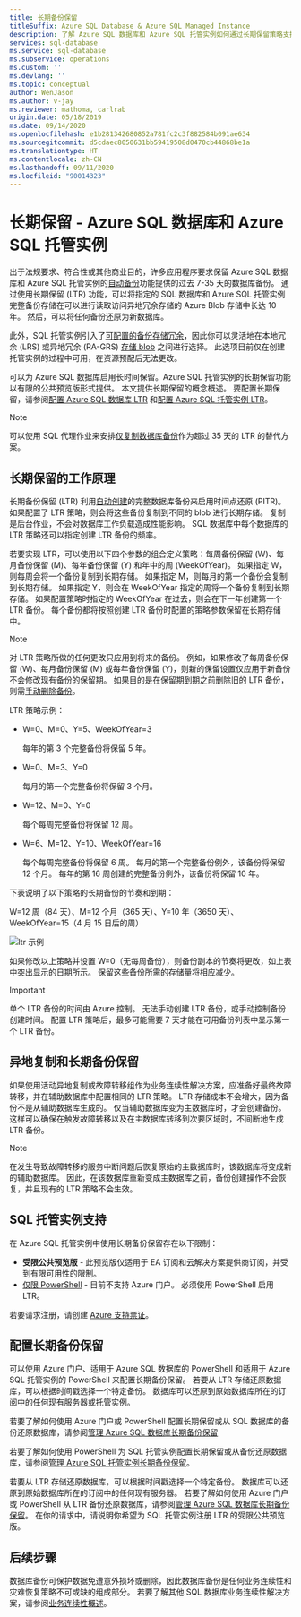 ```yaml
---
title: 长期备份保留
titleSuffix: Azure SQL Database & Azure SQL Managed Instance
description: 了解 Azure SQL 数据库和 Azure SQL 托管实例如何通过长期保留策略支持将完整数据库备份存储长达 10 年。
services: sql-database
ms.service: sql-database
ms.subservice: operations
ms.custom: ''
ms.devlang: ''
ms.topic: conceptual
author: WenJason
ms.author: v-jay
ms.reviewer: mathoma, carlrab
origin.date: 05/18/2019
ms.date: 09/14/2020
ms.openlocfilehash: e1b281342680852a781fc2c3f882584b091ae634
ms.sourcegitcommit: d5cdaec8050631bb59419508d0470cb44868be1a
ms.translationtype: HT
ms.contentlocale: zh-CN
ms.lasthandoff: 09/11/2020
ms.locfileid: "90014323"
---
```

# <a name="long-term-retention---azure-sql-database-and-azure-sql-managed-instance"></a>长期保留 - Azure SQL 数据库和 Azure SQL 托管实例

出于法规要求、符合性或其他商业目的，许多应用程序要求保留 Azure SQL 数据库和 Azure SQL 托管实例的[自动备份](automated-backups-overview.md)功能提供的过去 7-35 天的数据库备份。 通过使用长期保留 (LTR) 功能，可以将指定的 SQL 数据库和 Azure SQL 托管实例完整备份存储在可以进行读取访问异地冗余存储的 Azure Blob 存储中长达 10 年。 然后，可以将任何备份还原为新数据库。

此外，SQL 托管实例引入了[可配置的备份存储冗余](automated-backups-overview.md#backup-storage-redundancy)，因此你可以灵活地在本地冗余 (LRS) 或异地冗余 (RA-GRS) [存储 blob](../../storage/common/storage-redundancy.md) 之间进行选择。 此选项目前仅在创建托管实例的过程中可用，在资源预配后无法更改。

可以为 Azure SQL 数据库启用长时间保留。Azure SQL 托管实例的长期保留功能以有限的公共预览版形式提供。 本文提供长期保留的概念概述。 要配置长期保留，请参阅[配置 Azure SQL 数据库 LTR](long-term-backup-retention-configure.md) 和[配置 Azure SQL 托管实例 LTR](../managed-instance/long-term-backup-retention-configure.md)。 

> [!NOTE]
> 可以使用 SQL 代理作业来安排[仅复制数据库备份](https://docs.microsoft.com/sql/relational-databases/backup-restore/copy-only-backups-sql-server)作为超过 35 天的 LTR 的替代方案。


## <a name="how-long-term-retention-works"></a>长期保留的工作原理
     
长期备份保留 (LTR) 利用[自动创建](automated-backups-overview.md)的完整数据库备份来启用时间点还原 (PITR)。 如果配置了 LTR 策略，则会将这些备份复制到不同的 blob 进行长期存储。 复制是后台作业，不会对数据库工作负载造成性能影响。 SQL 数据库中每个数据库的 LTR 策略还可以指定创建 LTR 备份的频率。

若要实现 LTR，可以使用以下四个参数的组合定义策略：每周备份保留 (W)、每月备份保留 (M)、每年备份保留 (Y) 和年中的周 (WeekOfYear)。 如果指定 W，则每周会将一个备份复制到长期存储。 如果指定 M，则每月的第一个备份会复制到长期存储。 如果指定 Y，则会在 WeekOfYear 指定的周将一个备份复制到长期存储。 如果配置策略时指定的 WeekOfYear 在过去，则会在下一年创建第一个 LTR 备份。 每个备份都将按照创建 LTR 备份时配置的策略参数保留在长期存储中。

> [!NOTE]
> 对 LTR 策略所做的任何更改只应用到将来的备份。 例如，如果修改了每周备份保留 (W)、每月备份保留 (M) 或每年备份保留 (Y)，则新的保留设置仅应用于新备份 不会修改现有备份的保留期。 如果目的是在保留期到期之前删除旧的 LTR 备份，则需[手动删除备份](/sql-database/sql-database-long-term-backup-retention-configure#delete-ltr-backups)。
> 

LTR 策略示例：

-  W=0、M=0、Y=5、WeekOfYear=3

   每年的第 3 个完整备份将保留 5 年。
   
- W=0、M=3、Y=0

   每月的第一个完整备份将保留 3 个月。

- W=12、M=0、Y=0

   每个每周完整备份将保留 12 周。

- W=6、M=12、Y=10、WeekOfYear=16

   每个每周完整备份将保留 6 周。 每月的第一个完整备份例外，该备份将保留 12 个月。 每年的第 16 周创建的完整备份例外，该备份将保留 10 年。 

下表说明了以下策略的长期备份的节奏和到期：

W=12 周（84 天）、M=12 个月（365 天）、Y=10 年（3650 天）、WeekOfYear=15（4 月 15 日后的周）

   ![ltr 示例](./media/long-term-retention-overview/ltr-example.png)


如果修改以上策略并设置 W=0（无每周备份），则备份副本的节奏将更改，如上表中突出显示的日期所示。 保留这些备份所需的存储量将相应减少。 

> [!IMPORTANT]
> 单个 LTR 备份的时间由 Azure 控制。 无法手动创建 LTR 备份，或手动控制备份创建时间。 配置 LTR 策略后，最多可能需要 7 天才能在可用备份列表中显示第一个 LTR 备份。  


## <a name="geo-replication-and-long-term-backup-retention"></a>异地复制和长期备份保留

如果使用活动异地复制或故障转移组作为业务连续性解决方案，应准备好最终故障转移，并在辅助数据库中配置相同的 LTR 策略。 LTR 存储成本不会增大，因为备份不是从辅助数据库生成的。 仅当辅助数据库变为主数据库时，才会创建备份。 这样可以确保在触发故障转移以及在主数据库转移到次要区域时，不间断地生成 LTR 备份。 

> [!NOTE]
> 在发生导致故障转移的服务中断问题后恢复原始的主数据库时，该数据库将变成新的辅助数据库。 因此，在该数据库重新变成主数据库之前，备份创建操作不会恢复，并且现有的 LTR 策略不会生效。 

## <a name="sql-managed-instance-support"></a>SQL 托管实例支持

在 Azure SQL 托管实例中使用长期备份保留存在以下限制：

- **受限公共预览版** - 此预览版仅适用于 EA 订阅和云解决方案提供商订阅，并受到有限可用性的限制。  
- [仅限 PowerShell](../managed-instance/long-term-backup-retention-configure.md) - 目前不支持 Azure 门户。 必须使用 PowerShell 启用 LTR。 

若要请求注册，请创建 [Azure 支持票证](https://support.azure.cn/support/support-azure/)。


## <a name="configure-long-term-backup-retention"></a>配置长期备份保留

可以使用 Azure 门户、适用于 Azure SQL 数据库的 PowerShell 和适用于 Azure SQL 托管实例的 PowerShell 来配置长期备份保留。 若要从 LTR 存储还原数据库，可以根据时间戳选择一个特定备份。 数据库可以还原到原始数据库所在的订阅中的任何现有服务器或托管实例。

若要了解如何使用 Azure 门户或 PowerShell 配置长期保留或从 SQL 数据库的备份还原数据库，请参阅[管理 Azure SQL 数据库长期备份保留](long-term-backup-retention-configure.md)

若要了解如何使用 PowerShell 为 SQL 托管实例配置长期保留或从备份还原数据库，请参阅[管理 Azure SQL 托管实例长期备份保留](../managed-instance/long-term-backup-retention-configure.md)。

若要从 LTR 存储还原数据库，可以根据时间戳选择一个特定备份。 数据库可以还原到原始数据库所在的订阅中的任何现有服务器。 若要了解如何使用 Azure 门户或 PowerShell 从 LTR 备份还原数据库，请参阅[管理 Azure SQL 数据库长期备份保留](long-term-backup-retention-configure.md)。 在你的请求中，请说明你希望为 SQL 托管实例注册 LTR 的受限公共预览版。

## <a name="next-steps"></a>后续步骤

数据库备份可保护数据免遭意外损坏或删除，因此数据库备份是任何业务连续性和灾难恢复策略不可或缺的组成部分。 若要了解其他 SQL 数据库业务连续性解决方案，请参阅[业务连续性概述](business-continuity-high-availability-disaster-recover-hadr-overview.md)。
 
